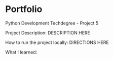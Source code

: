 # Portfolio
 Python Development Techdegree - Project 5

 Project Description: DESCRIPTION HERE

 How to run the project locally: DIRECTIONS HERE

 What I learned: 
